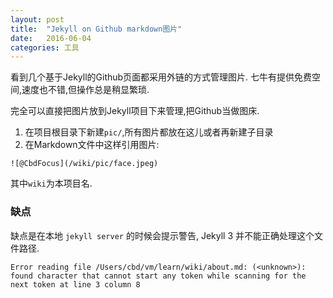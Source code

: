 ```yaml
---
layout: post
title:  "Jekyll on Github markdown图片"
date:   2016-06-04
categories: 工具
---
```


看到几个基于Jekyll的Github页面都采用外链的方式管理图片.
七牛有提供免费空间,速度也不错,但操作总是稍显繁琐.


完全可以直接把图片放到Jekyll项目下来管理,把Github当做图床.

1. 在项目根目录下新建`pic/`,所有图片都放在这儿或者再新建子目录
2. 在Markdown文件中这样引用图片:

```
![@CbdFocus](/wiki/pic/face.jpeg)
```

其中`wiki`为本项目名.



### 缺点

缺点是在本地 `jekyll server` 的时候会提示警告, Jekyll 3 并不能正确处理这个文件路径.

```
Error reading file /Users/cbd/vm/learn/wiki/about.md: (<unknown>): found character that cannot start any token while scanning for the next token at line 3 column 8
```